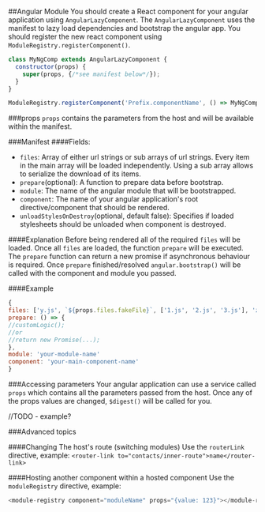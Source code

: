 ##Angular Module
You should create a React component for your angular application using `AngularLazyComponent`.
The `AngularLazyComponent` uses the manifest to lazy load dependencies and bootstrap the angular app.
You should register the new react component using `ModuleRegistry.registerComponent()`.

```js
class MyNgComp extends AngularLazyComponent {
  constructor(props) {
    super(props, {/*see manifest below*/});
  }
}

ModuleRegistry.registerComponent('Prefix.componentName', () => MyNgComp);
```

###props
`props` contains the parameters from the host and will be available within the manifest.

###Manifest
####Fields:
* `files`: Array of either url strings or sub arrays of url strings.
Every item in the main array will be loaded independently.
Using a sub array allows to serialize the download of its items.
* `prepare`(optional): A function to prepare data before bootstrap.
* `module`: The name of the angular module that will be bootstrapped.
* `component`: The name of your angular application's root directive/component that should be rendered.
* `unloadStylesOnDestroy`(optional, default false): Specifies if loaded stylesheets should be unloaded when component is destroyed.

####Explanation
Before being rendered all of the required `files` will be loaded.
Once all `files` are loaded, the function `prepare` will be executed.
The `prepare` function can return a new promise if asynchronous behaviour is required.
Once `prepare` finished/resolved `angular.bootstrap()` will be called with the component and module you passed.

####Example
```js
{
files: ['y.js', `${props.files.fakeFile}`, ['1.js', '2.js', '3.js'], 'z.js'],
prepare: () => {
//customLogic();
//or
//return new Promise(...);
},
module: 'your-module-name'
component: 'your-main-component-name'
}
```
###Accessing parameters
Your angular application can use a service called `props` which contains all the parameters passed from the host.
Once any of the props values are changed, `$digest()` will be called for you.

//TODO - example?

###Advanced topics

####Changing The host's route (switching modules)
Use the `routerLink` directive, example:
`<router-link to="contacts/inner-route">name</router-link>`

####Hosting another component within a hosted component
Use the `moduleRegistry` directive, example:
```js
<module-registry component="moduleName" props="{value: 123}"></module-registry>
```
